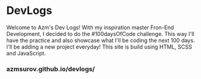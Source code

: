 # DevLogs


Welcome to Azm's Dev Logs! With my inspiration master Fron-End Development, I decided to do the #100daysOfCode challenge. 
This way I'll have the practice and also showcase what I'll be coding the next 100 days. I'll be adding a new project everyday!
This site is build using HTML, SCSS and JavaScript.

### azmsurov.github.io/devlogs/
